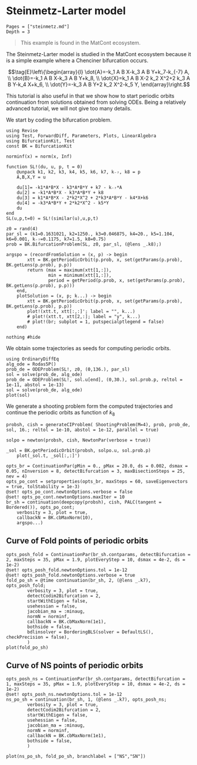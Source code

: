 # Steinmetz-Larter model

```@contents
Pages = ["steinmetz.md"]
Depth = 3
```

> This example is found in the MatCont ecosystem.

The Steinmetz-Larter model is studied in the MatCont ecosystem because it is a simple example where a Chenciner bifurcation occurs.

$$\tag{E}\left\{\begin{array}{l}
\dot{A}=-k_1 A B X-k_3 A B Y+k_7-k_{-7} A, \\
\dot{B}=-k_1 A B X-k_3 A B Y+k_8, \\
\dot{X}=k_1 A B X-2 k_2 X^2+2 k_3 A B Y-k_4 X+k_6, \\
\dot{Y}=-k_3 A B Y+2 k_2 X^2-k_5 Y,
\end{array}\right.$$

This tutorial is also useful in that we show how to start periodic orbits continuation from solutions obtained from solving ODEs. Being a relatively advanced tutorial, we will not give too many details.

We start by coding the bifurcation problem.

```@example STEINMETZ
using Revise
using Test, ForwardDiff, Parameters, Plots, LinearAlgebra
using BifurcationKit, Test
const BK = BifurcationKit

norminf(x) = norm(x, Inf)

function SL!(du, u, p, t = 0)
	@unpack k1, k2, k3, k4, k5, k6, k7, k₋₇, k8 = p
	A,B,X,Y = u

	du[1]= -k1*A*B*X - k3*A*B*Y + k7 - k₋₇*A
	du[2] = -k1*A*B*X - k3*A*B*Y + k8
	du[3] = k1*A*B*X - 2*k2*X^2 + 2*k3*A*B*Y - k4*X+k6
	du[4] = -k3*A*B*Y + 2*k2*X^2 - k5*Y
	du
end
SL(u,p,t=0) = SL!(similar(u),u,p,t)

z0 = rand(4)
par_sl = (k1=0.1631021, k2=1250., k3=0.046875, k4=20., k5=1.104, k6=0.001, k₋₇=0.1175, k7=1.5, k8=0.75)
prob = BK.BifurcationProblem(SL, z0, par_sl, (@lens _.k8);)

argspo = (recordFromSolution = (x, p) -> begin
		xtt = BK.getPeriodicOrbit(p.prob, x, set(getParams(p.prob), BK.getLens(p.prob), p.p))
		return (max = maximum(xtt[1,:]),
				min = minimum(xtt[1,:]),
				period = getPeriod(p.prob, x, set(getParams(p.prob), BK.getLens(p.prob), p.p)))
	end,
	plotSolution = (x, p; k...) -> begin
		xtt = BK.getPeriodicOrbit(p.prob, x, set(getParams(p.prob), BK.getLens(p.prob), p.p))
		plot!(xtt.t, xtt[:,:]'; label = "", k...)
		# plot!(xtt.t, xtt[2,:]; label = "y", k...)
		# plot!(br; subplot = 1, putspecialptlegend = false)
	end)

nothing #hide
```

We obtain some trajectories as seeds for computing periodic orbits.

```@example STEINMETZ
using OrdinaryDiffEq
alg_ode = Rodas5P()
prob_de = ODEProblem(SL!, z0, (0,136.), par_sl)
sol = solve(prob_de, alg_ode)
prob_de = ODEProblem(SL!, sol.u[end], (0,30.), sol.prob.p, reltol = 1e-11, abstol = 1e-13)
sol = solve(prob_de, alg_ode)
plot(sol)
```

We generate a shooting problem form the computed trajectories and continue the periodic orbits as function of $k_8$

```@example STEINMETZ
probsh, cish = generateCIProblem( ShootingProblem(M=4), prob, prob_de, sol, 16.; reltol = 1e-10, abstol = 1e-12, parallel = true)

solpo = newton(probsh, cish, NewtonPar(verbose = true))

_sol = BK.getPeriodicOrbit(probsh, solpo.u, sol.prob.p)
	plot(_sol.t, _sol[:,:]')

opts_br = ContinuationPar(pMin = 0., pMax = 20.0, ds = 0.002, dsmax = 0.05, nInversion = 8, detectBifurcation = 3, maxBisectionSteps = 25, nev = 4)
opts_po_cont = setproperties(opts_br, maxSteps = 60, saveEigenvectors = true, tolStability = 1e-3)
@set! opts_po_cont.newtonOptions.verbose = false
@set! opts_po_cont.newtonOptions.maxIter = 10
br_sh = continuation(deepcopy(probsh), cish, PALC(tangent = Bordered()), opts_po_cont;
	verbosity = 3, plot = true,
	callbackN = BK.cbMaxNorm(10),
	argspo...)
```

## Curve of Fold points of periodic orbits

```@example STEINMETZ
opts_posh_fold = ContinuationPar(br_sh.contparams, detectBifurcation = 2, maxSteps = 35, pMax = 1.9, plotEveryStep = 10, dsmax = 4e-2, ds = 1e-2)
@set! opts_posh_fold.newtonOptions.tol = 1e-12
@set! opts_posh_fold.newtonOptions.verbose = true
fold_po_sh = @time continuation(br_sh, 2, (@lens _.k7), opts_posh_fold;
		verbosity = 3, plot = true,
		detectCodim2Bifurcation = 2,
		startWithEigen = false,
		usehessian = false,
		jacobian_ma = :minaug,
		normN = norminf,
		callbackN = BK.cbMaxNorm(1e1),
		bothside = false,
		bdlinsolver = BorderingBLS(solver = DefaultLS(), checkPrecision = false),
		)
plot(fold_po_sh)
```

## Curve of NS points of periodic orbits
```@example STEINMETZ
opts_posh_ns = ContinuationPar(br_sh.contparams, detectBifurcation = 1, maxSteps = 35, pMax = 1.9, plotEveryStep = 10, dsmax = 4e-2, ds = 1e-2)
@set! opts_posh_ns.newtonOptions.tol = 1e-12
ns_po_sh = continuation(br_sh, 1, (@lens _.k7), opts_posh_ns;
		verbosity = 3, plot = true,
		detectCodim2Bifurcation = 2,
		startWithEigen = false,
		usehessian = false,
		jacobian_ma = :minaug,
		normN = norminf,
		callbackN = BK.cbMaxNorm(1e1),
		bothside = false,
		)
```

```@example STEINMETZ
plot(ns_po_sh, fold_po_sh, branchlabel = ["NS","SN"])
```
